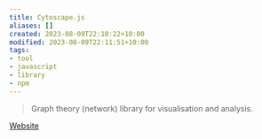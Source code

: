 ```yaml
---
title: Cytoscape.js
aliases: []
created: 2023-08-09T22:10:22+10:00
modified: 2023-08-09T22:11:51+10:00
tags:
- tool
- javascript
- library
- npm
---
```


> Graph theory (network) library for visualisation and analysis.

[Website](https://js.cytoscape.org/)